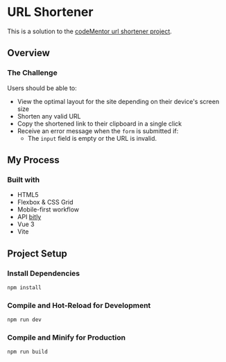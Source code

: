 # URL Shortener

This is a solution to the [codeMentor url shortener project](https://www.codementor.io/projects/web/link-shortener-website-brqjanf6zq). 

## Overview

### The Challenge

Users should be able to:

- View the optimal layout for the site depending on their device's screen size
- Shorten any valid URL
- Copy the shortened link to their clipboard in a single click
- Receive an error message when the `form` is submitted if:
  - The `input` field is empty or the URL is invalid.


## My Process

### Built with

- HTML5
- Flexbox & CSS Grid
- Mobile-first workflow
- API [bitly](https://dev.bitly.com/api-reference)
- Vue 3
- Vite

## Project Setup

### Install Dependencies
```sh
npm install
```

### Compile and Hot-Reload for Development

```sh
npm run dev
```

### Compile and Minify for Production

```sh
npm run build
```
